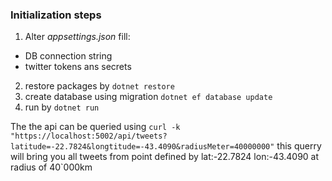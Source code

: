 ### Initialization steps
1) Alter *appsettings.json* fill:
 - DB connection string 
 - twitter tokens ans secrets
2) restore packages by `dotnet restore`
3) create database using migration `dotnet ef database update`
4) run by `dotnet run`

The the api can be queried using `curl -k "https://localhost:5002/api/tweets?latitude=-22.7824&longtitude=-43.4090&radiusMeter=40000000"`
this querry will bring you all tweets from point defined by lat:-22.7824 lon:-43.4090 at radius of 40`000km
